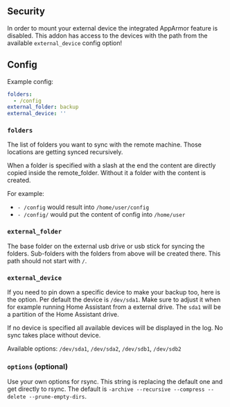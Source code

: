 ## Security

In order to mount your external device the integrated AppArmor feature is disabled.
This addon has access to the devices with the path from the available `external_device` config option!

## Config

Example config:

```yaml
folders:
  - /config
external_folder: backup
external_device: ''
```

### `folders`

The list of folders you want to sync with the remote machine. Those locations are getting synced recursively.

When a folder is specified with a slash at the end the content are directly copied inside the remote_folder.
Without it a folder with the content is created.

For example:

* `- /config` would result into `/home/user/config`
* `- /config/` would put the content of config into `/home/user`

### `external_folder`

The base folder on the external usb drive or usb stick for syncing the folders. Sub-folders with the folders from above will be created there.
This path should not start with `/`.

### `external_device`

If you need to pin down a specific device to make your backup too, here is the option. Per default the device is `/dev/sda1`.
Make sure to adjust it when for example running Home Assistant from a external drive. The `sda1` will be a partition of the Home Assistant drive.

If no device is specified all available devices will be displayed in the log. No sync takes place without device.

Available options: `/dev/sda1`, `/dev/sda2`, `/dev/sdb1`, `/dev/sdb2`

### `options` (optional)

Use your own options for rsync. This string is replacing the default one and get directly to rsync. The default is `-archive --recursive --compress --delete --prune-empty-dirs`.